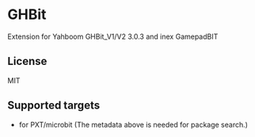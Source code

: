# GHBit

Extension for Yahboom GHBit_V1/V2 3.0.3 and inex GamepadBIT

## License

MIT

## Supported targets

* for PXT/microbit
(The metadata above is needed for package search.)
